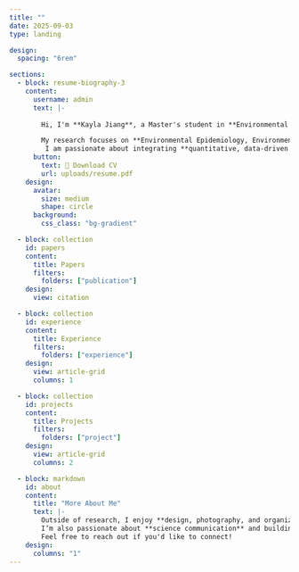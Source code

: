 ```yaml
---
title: ""
date: 2025-09-03
type: landing

design:
  spacing: "6rem"

sections:
  - block: resume-biography-3
    content:
      username: admin
      text: |-
    
        Hi, I'm **Kayla Jiang**, a Master's student in **Environmental Engineering at Stanford University**.  

        My research focuses on **Environmental Epidemiology, Environmental Systems Analysis, Microbial Ecology, and Global Health**.    
         I am passionate about integrating **quantitative, data-driven approaches** with **experimental research** to better understand environmental systems and to contribute to the development of **sustainable technologies**.
      button:
        text: 📄 Download CV
        url: uploads/resume.pdf
    design:
      avatar:
        size: medium
        shape: circle
      background:
        css_class: "bg-gradient"

  - block: collection
    id: papers
    content:
      title: Papers
      filters:
        folders: ["publication"]
    design:
      view: citation

  - block: collection
    id: experience
    content:
      title: Experience
      filters:
        folders: ["experience"]
    design:
      view: article-grid
      columns: 1

  - block: collection
    id: projects
    content:
      title: Projects
      filters:
        folders: ["project"]
    design:
      view: article-grid
      columns: 2

  - block: markdown
    id: about
    content:
      title: "More About Me"
      text: |-
        Outside of research, I enjoy **design, photography, and organizing community events**.  
        I’m also passionate about **science communication** and building bridges between academia and the public.  
        Feel free to reach out if you'd like to connect!
    design:
      columns: "1"
---
```

